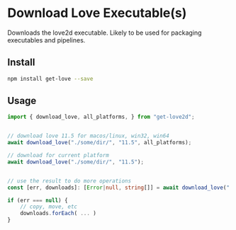 # Download Love Executable(s)

Downloads the love2d executable. Likely to be used for packaging executables and pipelines.

## Install

```sh
npm install get-love --save
```

## Usage

```ts
import { download_love, all_platforms, } from "get-love2d";


// download love 11.5 for macos/linux, win32, win64
await download_love("./some/dir/", "11.5", all_platforms);

// download for current platform
await download_love("./some/dir/", "11.5");


// use the result to do more operations
const [err, downloads]: [Error|null, string[]] = await download_love("./some/dir/", "11.5");

if (err === null) {
    // copy, move, etc
    downloads.forEach( ... )
}

```
